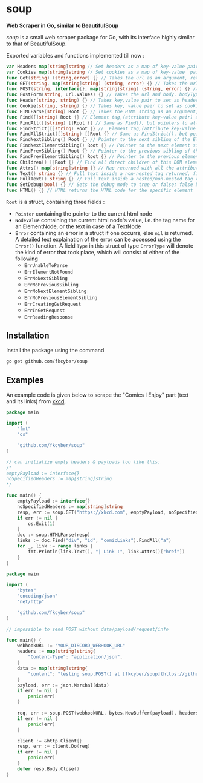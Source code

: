 # soup

**Web Scraper in Go, similar to BeautifulSoup**

*soup* is a small web scraper package for Go, with its interface highly similar to that of BeautifulSoup.

Exported variables and functions implemented till now :

```go
var Headers map[string]string // Set headers as a map of key-value pairs, an alternative to calling Header() individually
var Cookies map[string]string // Set cookies as a map of key-value  pairs, an alternative to calling Cookie() individually
func Get(string) (string,error) {} // Takes the url as an argument, returns HTML string
func GET(string, map[string]string) (string, error) {} // Takes the url and headers returns HTML string
func POST(string, interface{}, map[string]string) (string, error) {} // Takes the url, payload, and headers as string, interface{} and map (url, payload, headers)
func PostForm(string, url.Values) {} // Takes the url and body. bodyType is set to "application/x-www-form-urlencoded"
func Header(string, string) {} // Takes key,value pair to set as headers for the HTTP request made in Get()
func Cookie(string, string) {} // Takes key, value pair to set as cookies to be sent with the HTTP request in Get()
func HTMLParse(string) Root {} // Takes the HTML string as an argument, returns a pointer to the DOM constructed
func Find([]string) Root {} // Element tag,(attribute key-value pair) as argument, pointer to first occurence returned
func FindAll([]string) []Root {} // Same as Find(), but pointers to all occurrences returned
func FindStrict([]string) Root {} //  Element tag,(attribute key-value pair) as argument, pointer to first occurence returned with exact matching values
func FindAllStrict([]string) []Root {} // Same as FindStrict(), but pointers to all occurrences returned
func FindNextSibling() Root {} // Pointer to the next sibling of the Element in the DOM returned
func FindNextElementSibling() Root {} // Pointer to the next element sibling of the Element in the DOM returned
func FindPrevSibling() Root {} // Pointer to the previous sibling of the Element in the DOM returned
func FindPrevElementSibling() Root {} // Pointer to the previous element sibling of the Element in the DOM returned
func Children() []Root {} // Find all direct children of this DOM element
func Attrs() map[string]string {} // Map returned with all the attributes of the Element as lookup to their respective values
func Text() string {} // Full text inside a non-nested tag returned, first half returned in a nested one
func FullText() string {} // Full text inside a nested/non-nested tag returned
func SetDebug(bool) {} // Sets the debug mode to true or false; false by default
func HTML() {} // HTML returns the HTML code for the specific element
```

`Root` is a struct, containing three fields :

* `Pointer` containing the pointer to the current html node
* `NodeValue` containing the current html node's value, i.e. the tag name for an ElementNode, or the text in case of a TextNode
* `Error` containing an error in a struct if one occurrs, else `nil` is returned. 
  A detailed text explaination of the error can be accessed using the `Error()` function. A field `Type` in this struct of type `ErrorType` will denote the kind of error that took place, which will consist of either of the following
  * `ErrUnableToParse`
  * `ErrElementNotFound`
  * `ErrNoNextSibling`
  * `ErrNoPreviousSibling`
  * `ErrNoNextElementSibling`
  * `ErrNoPreviousElementSibling`
  * `ErrCreatingGetRequest`
  * `ErrInGetRequest`
  * `ErrReadingResponse`

## Installation

Install the package using the command

```bash
go get github.com/fkcyber/soup
```

## Examples

An example code is given below to scrape the "Comics I Enjoy" part (text and its links) from [xkcd](https://xkcd.com).

```go
package main

import (
    "fmt"
    "os"

    "github.com/fkcyber/soup"
)

// can initialize empty headers & payloads too like this:
/*
emptyPayload := interface{}
noSpecifiedHeaders := map[string]string
*/

func main() {
    emptyPayload := interface{}
    noSpecifiedHeaders := map[string]string
    resp, err := soup.GET("https://xkcd.com", emptyPayload, noSpecifiedHeaders)
    if err != nil {
        os.Exit(1)
    }
    doc := soup.HTMLParse(resp)
    links := doc.Find("div", "id", "comicLinks").FindAll("a")
    for _, link := range links {
        fmt.Println(link.Text(), "| Link :", link.Attrs()["href"])
    }
}
```

```go
package main

import (
	"bytes"
	"encoding/json"
	"net/http"

    "github.com/fkcyber/soup"
)

// impossible to send POST without data/payload/request/info

func main() {
	webhookURL := "YOUR_DISCORD_WEBHOOK_URL"
    headers := map[string]string{
        "Content-Type": "application/json",
    }
	data := map[string]string{
		"content": "testing soup.POST() at [fkcyber/soup](https://github.com/fkcyber/soup) with webhooks",
	}
	payload, err := json.Marshal(data)
	if err != nil {
		panic(err)
	}

	req, err := soup.POST(webhookURL, bytes.NewBuffer(payload), headers)
	if err != nil {
		panic(err)
	}

	client := &http.Client{}
	resp, err := client.Do(req)
	if err != nil {
		panic(err)
	}
	defer resp.Body.Close()
}
```
